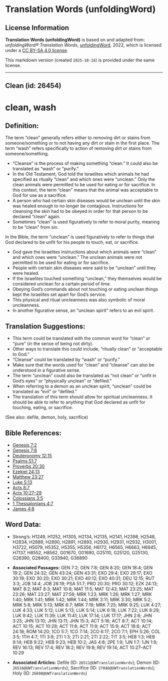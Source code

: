 # Translation Words (unfoldingWord)

## License Information

**Translation Words (unfoldingWord)** is based on and adapted from: _unfoldingWord® Translation Words_, [unfoldingWord](https://unfoldingword.org/utw), 2022, which is licensed under a [CC BY-SA 4.0 license](https://creativecommons.org/licenses/by-sa/4.0/legalcode.en).

This markdown version (created `2025-10-16`) is provided under the same license.



--------------------------------

## Clean (id: 26454)

clean, wash
===========

Definition:
-----------

The term “clean” generally refers either to removing dirt or stains from someone/something or to not having any dirt or stain in the first place. The term “wash” refers specifically to action of removing dirt or stains from someone/something.

* “Cleanse” is the process of making something “clean.” It could also be translated as “wash” or “purify.”
* In the Old Testament, God told the Israelites which animals he had specified as ritually “clean” and which ones were “unclean.” Only the clean animals were permitted to be used for eating or for sacrifice. In this context, the term “clean” means that the animal was acceptable to God for use as a sacrifice.
* A person who had certain skin diseases would be unclean until the skin was healed enough to no longer be contagious. Instructions for cleansing the skin had to be obeyed in order for that person to be declared “clean” again.
* Sometimes “clean” is used figuratively to refer to moral purity, meaning to be “clean” from sin.

In the Bible, the term “unclean” is used figuratively to refer to things that God declared to be unfit for his people to touch, eat, or sacrifice.

* God gave the Israelites instructions about which animals were “clean” and which ones were “unclean.” The unclean animals were not permitted to be used for eating or for sacrifice.
* People with certain skin diseases were said to be “unclean” until they were healed.
* If the Israelites touched something “unclean,” they themselves would be considered unclean for a certain period of time.
* Obeying God’s commands about not touching or eating unclean things kept the Israelites set apart for God’s service.
* This physical and ritual uncleanness was also symbolic of moral uncleanness.
* In another figurative sense, an “unclean spirit” refers to an evil spirit.

Translation Suggestions:
------------------------

* This term could be translated with the common word for “clean” or “pure” (in the sense of being not dirty).
* Other ways to translate this could include, “ritually clean” or “acceptable to God.”
* “Cleanse” could be translated by “wash” or “purify.”
* Make sure that the words used for “clean” and “cleanse” can also be understood in a figurative sense.
* The term “unclean” could also be translated as “not clean” or “unfit in God’s eyes” or “physically unclean” or “defiled.”
* When referring to a demon as an unclean spirit, “unclean” could be translated as “evil” or “defiled.”
* The translation of this term should allow for spiritual uncleanness. It should be able to refer to anything that God declared as unfit for touching, eating, or sacrifice.

(See also: defile, demon, holy, sacrifice)

Bible References:
-----------------

* [Genesis 7:2](https://ref.ly/Gen7:2)
* [Genesis 7:8](https://ref.ly/Gen7:8)
* [Deuteronomy 12:15](https://ref.ly/Deut12:15)
* [Psalms 51:7](https://ref.ly/Ps51:7)
* [Proverbs 20:30](https://ref.ly/Prov20:30)
* [Ezekiel 24:13](https://ref.ly/Ezek24:13)
* [Matthew 23:27](https://ref.ly/Matt23:27)
* [Luke 5:13](https://ref.ly/Luke5:13)
* [Acts 8:7](https://ref.ly/Acts8:7)
* [Acts 10:27–29](https://ref.ly/Acts10:27-Acts10:29)
* [Colossians 3:5](https://ref.ly/Col3:5)
* [1 Thessalonians 4:7](https://ref.ly/1Thess4:7)
* [James 4:8](https://ref.ly/Jas4:8)

Word Data:
----------

* Strong’s: H1249, H1252, H1305, H2134, H2135, H2141, H2398, H2548, H2834, H2889, H2890, H2891, H2893, H2930, H2931, H2932, H3001, H3722, H5079, H5352, H5355, H5356, H6172, H6565, H6663, H6945, H7137, H8552, H8562, G01670, G01690, G25110, G25120, G25130, G28390, G28400, G33940, G36890

* **Associated Passages:** GEN 7:2; GEN 7:8; GEN 8:20; GEN 18:4; GEN 19:2; GEN 24:32; GEN 43:24; GEN 43:31; EXO 29:4; EXO 29:17; EXO 30:19; EXO 30:20; EXO 30:21; EXO 40:12; EXO 40:31; DEU 12:15; RUT 3:3; JOB 14:4; JOB 28:19; PSA 51:7; PRO 20:30; PRO 30:12; EZK 24:13; MAT 8:2; MAT 8:3; MAT 10:8; MAT 11:5; MAT 12:43; MAT 23:25; MAT 23:26; MAT 23:27; MAT 27:59; MRK 1:23; MRK 1:26; MRK 1:27; MRK 1:40; MRK 1:41; MRK 1:42; MRK 1:44; MRK 3:11; MRK 3:30; MRK 5:2; MRK 5:8; MRK 5:13; MRK 6:7; MRK 7:19; MRK 7:25; MRK 9:25; LUK 4:27; LUK 4:33; LUK 5:12; LUK 5:13; LUK 5:14; LUK 6:18; LUK 7:22; LUK 8:29; LUK 9:42; LUK 11:39; LUK 11:41; LUK 17:14; LUK 17:17; JHN 2:6; JHN 3:25; JHN 13:10; JHN 13:11; JHN 15:3; ACT 5:16; ACT 8:7; ACT 10:14; ACT 10:15; ACT 10:28; ACT 11:8; ACT 11:9; ACT 15:9; ACT 18:6; ACT 24:18; ROM 14:20; 1CO 5:7; 1CO 7:14; 2CO 6:17; 2CO 7:1; EPH 5:26; COL 3:5; 1TH 4:7; 1TI 3:9; 2TI 1:3; 2TI 2:21; 2TI 2:22; TIT 3:5; HEB 1:3; HEB 9:14; HEB 9:22; HEB 9:23; HEB 10:2; JAS 4:8; 2PE 1:9; 1JN 1:7; 1JN 1:9; REV 16:13; REV 17:4; REV 18:2; REV 19:8; REV 19:14; ACT 10:27–ACT 10:29
* **Associated Articles:** Defile (ID: `26511@UWTranslationWords`); Demon (ID: `26516@UWTranslationWords`); Sacrifice (ID: `27046@UWTranslationWords`); Holy (ID: `26698@UWTranslationWords`)

